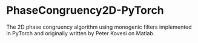 # PhaseCongruency2D-PyTorch
The 2D phase congruency algorithm using monogenic filters implemented in PyTorch and originally written by Peter Kovesi on Matlab.
